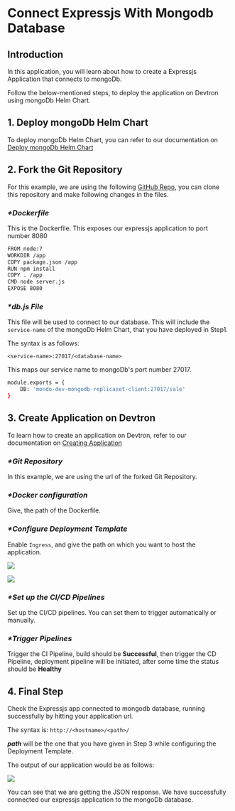 # Connect Expressjs With Mongodb Database

## Introduction

In this application, you will learn about how to create a Expressjs Application that connects to mongoDb.

Follow the below-mentioned steps, to deploy the application on Devtron using mongoDb Helm Chart.

## **1. Deploy mongoDb Helm Chart**

To deploy mongoDb Helm Chart, you can refer to our documentation on [Deploy mongoDb Helm Chart](../deploy-chart/examples/deploying-mongodb-helm-chart.md)

## **2. Fork the Git Repository**

For this example, we are using the following [GitHub Repo](https://github.com/devtron-labs/DockerNodeMongo), you can clone this repository and make following changes in the files.

### _\*Dockerfile_

This is the Dockerfile. This exposes our expressjs application to port number 8080

```bash
FROM node:7
WORKDIR /app
COPY package.json /app
RUN npm install
COPY . /app
CMD node server.js
EXPOSE 8080
```

### _\*db.js File_

This file will be used to connect to our database. This will include the `service-name` of the mongoDb Helm Chart, that you have deployed in Step1.

The syntax is as follows:

`<service-name>:27017/<database-name>`

This maps our service name to mongoDb's port number 27017.

```bash
module.exports = {
    DB: 'mondo-dev-mongodb-replicaset-client:27017/sale'
}
```

## **3. Create Application on Devtron**

To learn how to create an application on Devtron, refer to our documentation on [Creating Application](../creating-application/)

### _\*Git Repository_

In this example, we are using the url of the forked Git Repository.

### _\*Docker configuration_

Give, the path of the Dockerfile.

### _\*Configure Deployment Template_

Enable `Ingress`, and give the path on which you want to host the application.

![](../../.gitbook/assets/use-cases-springboot-view-student-data%20%284%29.jpg)

![](../../.gitbook/assets/use-case-expressjs-ingress-template.jpg)

### _\*Set up the CI/CD Pipelines_

Set up the CI/CD pipelines. You can set them to trigger automatically or manually.

### _\*Trigger Pipelines_

Trigger the CI Pipeline, build should be **Successful**, then trigger the CD Pipeline, deployment pipeline will be initiated, after some time the status should be **Healthy**

## **4. Final Step**

Check the Expressjs app connected to mongodb database, running successfully by hitting your application url.

The syntax is: `http://<hostname>/<path>/`

_**path**_ will be the one that you have given in Step 3 while configuring the Deployment Template.

The output of our application would be as follows:

![](../../.gitbook/assets/use-case-expressjs-view-demo-data%20%281%29.jpg)

You can see that we are getting the JSON response. We have successfully connected our expressjs application to the mongoDb database.

